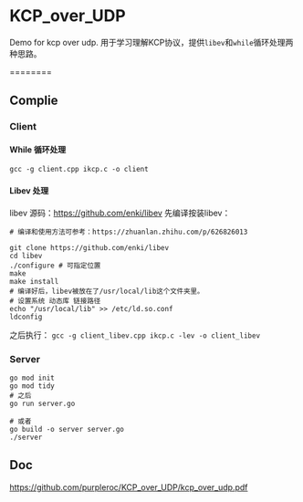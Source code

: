 # KCP_over_UDP
Demo for kcp over udp. 
用于学习理解KCP协议，提供`libev`和`while`循环处理两种思路。

========
## Complie

### Client
#### While 循环处理
`gcc -g client.cpp ikcp.c -o client`

#### Libev 处理

libev 源码：https://github.com/enki/libev
先编译按装libev：
```
# 编译和使用方法可参考：https://zhuanlan.zhihu.com/p/626826013

git clone https://github.com/enki/libev
cd libev
./configure # 可指定位置
make
make install
# 编译好后，libev被放在了/usr/local/lib这个文件夹里。
# 设置系统 动态库 链接路径
echo "/usr/local/lib" >> /etc/ld.so.conf
ldconfig
```
之后执行：
`gcc -g client_libev.cpp ikcp.c -lev -o client_libev`


### Server
```
go mod init
go mod tidy
# 之后
go run server.go

# 或者
go build -o server server.go
./server
```

## Doc
https://github.com/purpleroc/KCP_over_UDP/kcp_over_udp.pdf